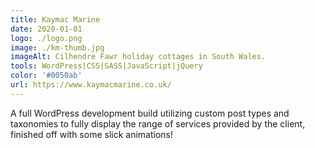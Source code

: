 ```yaml
---
title: Kaymac Marine
date: 2020-01-01
logo: ./logo.png
image: ./km-thumb.jpg
imageAlt: Cilhendre Fawr holiday cottages in South Wales.
tools: WordPress|CSS|SASS|JavaScript|jQuery
color: '#0050ab'
url: https://www.kaymacmarine.co.uk/
---
```

A full WordPress development build utilizing custom post types and taxonomies to fully display the range of services provided by the client, finished off with some slick animations!
